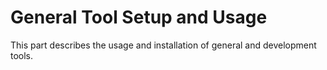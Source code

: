 # General Tool Setup and Usage

This part describes the usage and installation of general and development tools.